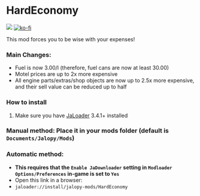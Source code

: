 # HardEconomy

[![](https://img.shields.io/github/downloads/Jalopy-Mods/HardEconomy/total)](#)
[![ko-fi](https://ko-fi.com/img/githubbutton_sm.svg)](https://ko-fi.com/A0A8OGPIQ)

This mod forces you to be wise with your expenses!

### Main Changes:
* Fuel is now 3.00/l (therefore, fuel cans are now at least 30.00)
* Motel prices are up to 2x more expensive
* All engine parts/extras/shop objects are now up to 2.5x more expensive, and their sell value can be reduced up to half

### How to install
1. Make sure you have [JaLoader](https://github.com/theLeaxx/JaLoader) 3.4.1+ installed
### Manual method: Place it in your mods folder (default is `Documents/Jalopy/Mods`)
### Automatic method: 
* **This requires that the `Enable JaDownloader` setting in `Modloader Options/Preferences` in-game is set to `Yes`**
* Open this link in a browser:
* `jaloader://install/jalopy-mods/HardEconomy`

